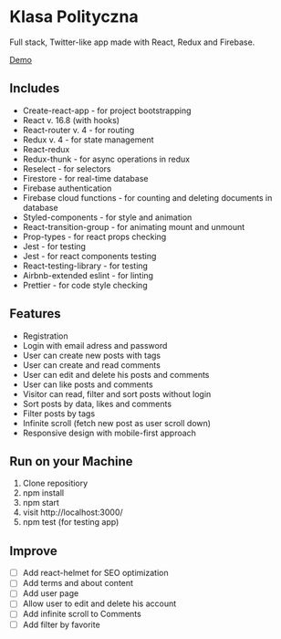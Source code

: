 # Klasa Polityczna

Full stack, Twitter-like app made with React, Redux and Firebase.

[Demo](https://political-stupidity.web.app)

## Includes

- Create-react-app - for project bootstrapping
- React v. 16.8 (with hooks)
- React-router v. 4 - for routing
- Redux v. 4 - for state management
- React-redux
- Redux-thunk - for async operations in redux
- Reselect - for selectors
- Firestore - for real-time database
- Firebase authentication
- Firebase cloud functions - for counting and deleting documents in database
- Styled-components - for style and animation
- React-transition-group - for animating mount and unmount
- Prop-types - for react props checking
- Jest - for testing
- Jest - for react components testing
- React-testing-library - for testing
- Airbnb-extended eslint - for linting
- Prettier - for code style checking

## Features

- Registration
- Login with email adress and password
- User can create new posts with tags
- User can create and read comments
- User can edit and delete his posts and comments
- User can like posts and comments
- Visitor can read, filter and sort posts without login
- Sort posts by data, likes and comments
- Filter posts by tags
- Infinite scroll (fetch new post as user scroll down)
- Responsive design with mobile-first approach

## Run on your Machine

1. Clone repositiory
2. npm install
3. npm start
4. visit http://localhost:3000/
5. npm test (for testing app)

## Improve

- [ ] Add react-helmet for SEO optimization
- [ ] Add terms and about content
- [ ] Add user page
- [ ] Allow user to edit and delete his account
- [ ] Add infinite scroll to Comments
- [ ] Add filter by favorite
